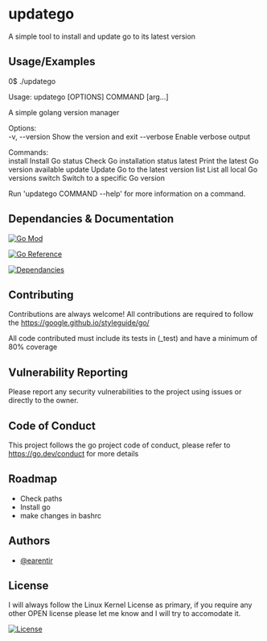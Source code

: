# updatego

A simple tool to install and update go to its latest version

## Usage/Examples
0$ ./updatego 

Usage: updatego [OPTIONS] COMMAND [arg...]

A simple golang version manager
                  
Options:          
  -v, --version   Show the version and exit
      --verbose   Enable verbose output
                  
Commands:         
  install         Install Go
  status          Check Go installation status
  latest          Print the latest Go version available
  update          Update Go to the latest version
  list            List all local Go versions
  switch          Switch to a specific Go version
                  
Run 'updatego COMMAND --help' for more information on a command.



## Dependancies & Documentation
[![Go Mod](https://img.shields.io/github/go-mod/go-version/earentir/updatego)]()

[![Go Reference](https://pkg.go.dev/badge/github.com/earentir/updatego.svg)](https://pkg.go.dev/github.com/earentir/updatego)

[![Dependancies](https://img.shields.io/librariesio/github/earentir/updatego)]()

## Contributing

Contributions are always welcome!
All contributions are required to follow the https://google.github.io/styleguide/go/

All code contributed must include its tests in (_test) and have a minimum of 80% coverage

## Vulnerability Reporting

Please report any security vulnerabilities to the project using issues or directly to the owner.

## Code of Conduct
 This project follows the go project code of conduct, please refer to https://go.dev/conduct for more details

## Roadmap

- Check paths
- Install go
- make changes in bashrc

## Authors

- [@earentir](https://www.github.com/earentir)

## License

I will always follow the Linux Kernel License as primary, if you require any other OPEN license please let me know and I will try to accomodate it.

[![License](https://img.shields.io/github/license/earentir/gitearelease)](https://opensource.org/license/gpl-2-0)
